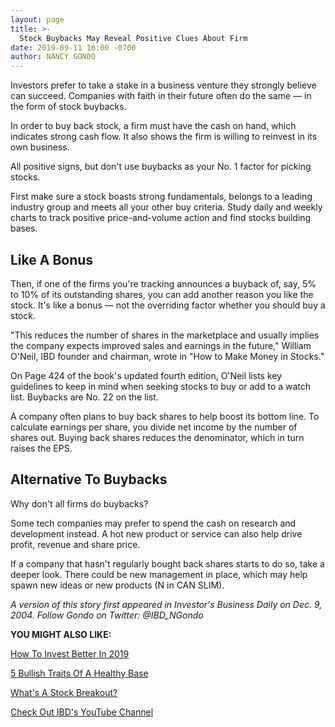 ```yaml
---
layout: page
title: >-
  Stock Buybacks May Reveal Positive Clues About Firm
date: 2019-09-11 16:00 -0700
author: NANCY GONDO
---
```





Investors prefer to take a stake in a business venture they strongly believe can succeed. Companies with faith in their future often do the same — in the form of stock buybacks.




In order to buy back stock, a firm must have the cash on hand, which indicates strong cash flow. It also shows the firm is willing to reinvest in its own business.


All positive signs, but don't use buybacks as your No. 1 factor for picking stocks.


First make sure a stock boasts strong fundamentals, belongs to a leading industry group and meets all your other buy criteria. Study daily and weekly charts to track positive price-and-volume action and find stocks building bases.


Like A Bonus
------------


Then, if one of the firms you're tracking announces a buyback of, say, 5% to 10% of its outstanding shares, you can add another reason you like the stock. It's like a bonus — not the overriding factor whether you should buy a stock.


"This reduces the number of shares in the marketplace and usually implies the company expects improved sales and earnings in the future," William O'Neil, IBD founder and chairman, wrote in "How to Make Money in Stocks."


On Page 424 of the book's updated fourth edition, O'Neil lists key guidelines to keep in mind when seeking stocks to buy or add to a watch list. Buybacks are No. 22 on the list.


A company often plans to buy back shares to help boost its bottom line. To calculate earnings per share, you divide net income by the number of shares out. Buying back shares reduces the denominator, which in turn raises the EPS.


Alternative To Buybacks
-----------------------


Why don't all firms do buybacks?


Some tech companies may prefer to spend the cash on research and development instead. A hot new product or service can also help drive profit, revenue and share price.


If a company that hasn't regularly bought back shares starts to do so, take a deeper look. There could be new management in place, which may help spawn new ideas or new products (N in CAN SLIM).


*A version of this story first appeared in Investor's Business Daily on Dec. 9, 2004. Follow Gondo on Twitter: @IBD\_NGondo*


**YOU MIGHT ALSO LIKE:**


[How To Invest Better In 2019](https://www.investors.com/how-to-invest/investors-corner/stock-goals-investing-2019/)


[5 Bullish Traits Of A Healthy Base](https://www.investors.com/how-to-invest/investors-corner/chart-reading-basics-5-bullish-traits-of-a-healthy-base/)


[What's A Stock Breakout?](https://www.investors.com/how-to-invest/investors-corner/what-is-stock-breakout/)


[Check Out IBD's YouTube Channel](https://www.youtube.com/investorsbusinessdaily)




